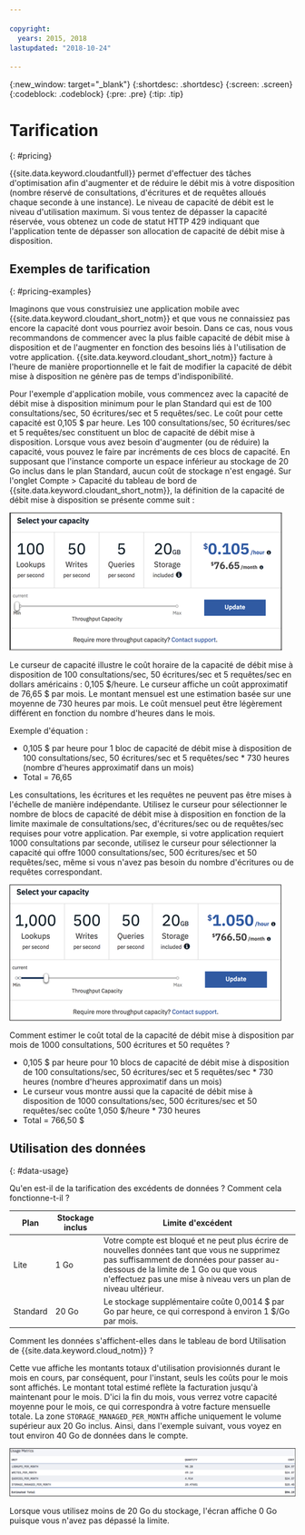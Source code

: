 ```yaml
---

copyright:
  years: 2015, 2018
lastupdated: "2018-10-24"

---
```


{:new_window: target="_blank"}
{:shortdesc: .shortdesc}
{:screen: .screen}
{:codeblock: .codeblock}
{:pre: .pre}
{:tip: .tip}

<!-- Acrolinx: 2017-05-10 -->

# Tarification
{: #pricing}

{{site.data.keyword.cloudantfull}} permet d'effectuer des tâches d'optimisation afin d'augmenter et de réduire le débit mis à votre disposition (nombre réservé de consultations, d'écritures et de requêtes alloués chaque seconde à une instance). Le niveau de capacité de débit est le niveau d'utilisation maximum. Si vous tentez de dépasser la capacité réservée, vous obtenez un code de statut HTTP 429 indiquant que l'application tente de dépasser son allocation de capacité de débit mise à disposition.


## Exemples de tarification 
{: #pricing-examples}

Imaginons que vous construisiez une application mobile avec {{site.data.keyword.cloudant_short_notm}} et que vous ne connaissiez pas encore la capacité dont vous pourriez avoir besoin. Dans ce cas, nous vous recommandons de commencer avec la plus faible capacité de débit mise à disposition et de l'augmenter en fonction des besoins liés à l'utilisation de votre application. {{site.data.keyword.cloudant_short_notm}} facture à l'heure de manière proportionnelle et le fait de modifier la capacité de débit mise à disposition ne génère pas de temps d'indisponibilité. 

Pour l'exemple d'application mobile, vous commencez avec la capacité de débit mise à disposition minimum pour le plan Standard qui est de 100 consultations/sec, 50 écritures/sec et 5 requêtes/sec. Le coût pour cette capacité est 0,105 $ par heure. Les 100 consultations/sec, 50 écritures/sec et 5 requêtes/sec constituent un bloc de capacité de débit mise à disposition. Lorsque vous avez besoin d'augmenter (ou de réduire) la capacité, vous pouvez le faire par incréments de ces blocs de capacité. En supposant que l'instance comporte un espace inférieur au stockage de 20 Go inclus dans le plan Standard, aucun coût de stockage n'est engagé. Sur l'onglet
Compte > Capacité du tableau de bord de {{site.data.keyword.cloudant_short_notm}}, la définition de la capacité de débit mise à disposition se présente comme suit :

![Onglet Capacité du tableau de bord de {{site.data.keyword.cloudant_short_notm}}](../images/cloudant-dashboard.png)

Le curseur de capacité illustre le coût horaire de la capacité de débit mise à disposition de 100 consultations/sec, 50 écritures/sec et 5 requêtes/sec en dollars américains : 0,105 $/heure. Le curseur affiche un coût approximatif de 76,65 $ par mois. Le montant mensuel est une estimation basée sur une moyenne de 730 heures par mois. Le coût mensuel peut être légèrement différent en fonction du nombre d'heures dans le mois.

Exemple d'équation : 

- 0,105 $ par heure pour 1 bloc de capacité de débit mise à disposition de 100 consultations/sec, 50 écritures/sec et 5 requêtes/sec * 730 heures (nombre d'heures approximatif dans un mois)
- Total = 76,65

Les consultations, les écritures et les requêtes ne peuvent pas être mises à l'échelle de manière indépendante. Utilisez le curseur pour sélectionner le nombre de blocs de capacité de débit mise à disposition en fonction de la limite maximale de consultations/sec, d'écritures/sec ou de requêtes/sec requises pour votre application. Par exemple, si votre application requiert 1000 consultations par seconde, utilisez le curseur pour sélectionner la capacité qui offre 1000 consultations/sec, 500 écritures/sec et 50 requêtes/sec, même si vous n'avez pas besoin du nombre d'écritures ou de requêtes correspondant.

![Onglet Capacité du tableau de bord de {{site.data.keyword.cloudant_short_notm}} avec davantage de capacité sélectionnée](../images/cloudant-gran-tuning.png)

Comment estimer le coût total de la capacité de débit mise à disposition par mois de 1000 consultations, 500 écritures et 50 requêtes ? 

- 0,105 $ par heure pour 10 blocs de capacité de débit mise à disposition de 100 consultations/sec, 50 écritures/sec et 5 requêtes/sec * 730 heures (nombre d'heures approximatif dans un mois)
- Le curseur vous montre aussi que la capacité de débit mise à disposition de 1000 consultations/sec, 500 écritures/sec et 50 requêtes/sec coûte 1,050 $/heure * 730 heures
- Total = 766,50 $

## Utilisation des données 
{: #data-usage}

Qu'en est-il de la tarification des excédents de données ? Comment cela fonctionne-t-il ?

Plan | Stockage inclus | Limite d'excédent
-----|------------------|--------------
Lite | 1 Go |  Votre compte est bloqué et ne peut plus écrire de nouvelles données tant que vous ne supprimez pas suffisamment de données pour passer au-dessous de la limite de 1 Go ou que vous n'effectuez pas une mise à niveau vers un plan de niveau ultérieur.
Standard | 20 Go | Le stockage supplémentaire coûte 0,0014 $ par Go par heure, ce qui correspond à environ 1 $/Go par mois.

Comment les données s'affichent-elles dans le tableau de bord Utilisation de {{site.data.keyword.cloud_notm}} ?

Cette vue affiche les montants totaux d'utilisation provisionnés durant le mois en cours, par conséquent, pour l'instant, seuls les coûts pour le mois sont affichés. Le montant total estimé reflète la facturation jusqu'à maintenant pour le mois. D'ici la fin du mois, vous verrez votre capacité moyenne pour le mois, ce qui correspondra à votre facture mensuelle totale. La zone `STORAGE_MANAGED_PER_MONTH` affiche uniquement le volume supérieur aux 20 Go inclus. Ainsi, dans l'exemple suivant, vous voyez en tout environ 40 Go de données dans le compte.  

![Vue des métriques d'utilisation du tableau de bord de {{site.data.keyword.cloudant_short_notm}} avec une valeur supérieure dans la zone STORAGE_MANAGED_PER_MONTH](../images/usage-dashboard1.png)

Lorsque vous utilisez moins de 20 Go du stockage, l'écran affiche 0 Go puisque vous n'avez pas dépassé la limite.
